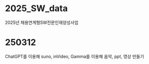 # 2025_SW_data
2025년 채용연계형SW전문인재양성사업

# 250312
ChatGPT를 이용해 suno, inVideo, Gamma를 이용해 음악, ppt, 영상 만들기<br>

